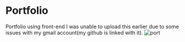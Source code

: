 # Portfolio
Portfolio using front-end
I was unable to upload this earlier due to some issues with my gmail account(my github is linked with it).
![port](https://user-images.githubusercontent.com/95535448/171103195-fe23b2b9-0436-4a68-9a60-2d7c3fee54d5.png)
